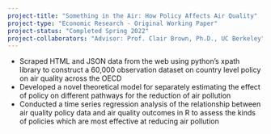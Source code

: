 ```yaml
---
project-title: "Something in the Air: How Policy Affects Air Quality"
project-type: "Economic Research - Original Working Paper"
project-status: "Completed Spring 2022"
project-collaborators: "Advisor: Prof. Clair Brown, Ph.D., UC Berkeley"
---
```

* Scraped HTML and JSON data from the web using python’s xpath library to construct a 60,000 observation dataset on country level policy on air quality across the OECD
* Developed a novel theoretical model for separately estimating the effect of policy on different pathways for the reduction of air pollution
* Conducted a time series regression analysis of the relationship between air quality policy data and air quality outcomes in R to assess the kinds of policies which are most effective at reducing air pollution

